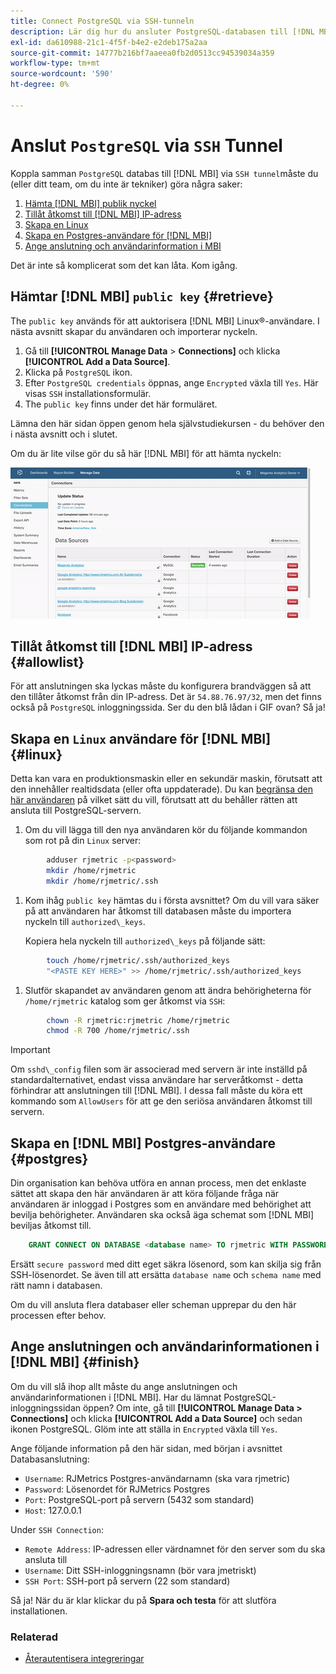 ```yaml
---
title: Connect PostgreSQL via SSH-tunneln
description: Lär dig hur du ansluter PostgreSQL-databasen till [!DNL MBI] via en SSH-tunnel.
exl-id: da610988-21c1-4f5f-b4e2-e2deb175a2aa
source-git-commit: 14777b216bf7aaeea0fb2d0513cc94539034a359
workflow-type: tm+mt
source-wordcount: '590'
ht-degree: 0%

---
```


# Anslut `PostgreSQL` via `SSH` Tunnel

Koppla samman `PostgreSQL` databas till [!DNL MBI] via `SSH tunnel`måste du (eller ditt team, om du inte är tekniker) göra några saker:

1. [Hämta [!DNL MBI] publik nyckel](#retrieve)
1. [Tillåt åtkomst till [!DNL MBI] IP-adress](#allowlist)
1. [Skapa en Linux](#linux)
1. [Skapa en Postgres-användare för [!DNL MBI] ](#postgres)
1. [Ange anslutning och användarinformation i MBI](#finish)

Det är inte så komplicerat som det kan låta. Kom igång.

## Hämtar [!DNL MBI] `public key` {#retrieve}

The `public key` används för att auktorisera [!DNL MBI] Linux®-användare. I nästa avsnitt skapar du användaren och importerar nyckeln.

1. Gå till **[!UICONTROL Manage Data** > **Connections]** och klicka **[!UICONTROL Add a Data Source]**.
1. Klicka på `PostgreSQL` ikon.
1. Efter `PostgreSQL credentials` öppnas, ange `Encrypted` växla till `Yes`. Här visas `SSH` installationsformulär.
1. The `public key` finns under det här formuläret.

Lämna den här sidan öppen genom hela självstudiekursen - du behöver den i nästa avsnitt och i slutet.

Om du är lite vilse gör du så här [!DNL MBI] för att hämta nyckeln:

![Hämta den offentliga nyckeln för RJMetrics](../../../assets/get-mbi-public-key.gif)

## Tillåt åtkomst till [!DNL MBI] IP-adress {#allowlist}

För att anslutningen ska lyckas måste du konfigurera brandväggen så att den tillåter åtkomst från din IP-adress. Det är `54.88.76.97/32`, men det finns också på `PostgreSQL` inloggningssida. Ser du den blå lådan i GIF ovan? Så ja!

## Skapa en `Linux` användare för [!DNL MBI] {#linux}

Detta kan vara en produktionsmaskin eller en sekundär maskin, förutsatt att den innehåller realtidsdata (eller ofta uppdaterade). Du kan [begränsa den här användaren](../../../administrator/account-management/restrict-db-access.md) på vilket sätt du vill, förutsatt att du behåller rätten att ansluta till PostgreSQL-servern.

1. Om du vill lägga till den nya användaren kör du följande kommandon som rot på din `Linux` server:

```bash
        adduser rjmetric -p<password>
        mkdir /home/rjmetric
        mkdir /home/rjmetric/.ssh
```

1. Kom ihåg `public key` hämtas du i första avsnittet? Om du vill vara säker på att användaren har åtkomst till databasen måste du importera nyckeln till `authorized\_keys`.

   Kopiera hela nyckeln till `authorized\_keys` på följande sätt:

```bash
        touch /home/rjmetric/.ssh/authorized_keys
        "<PASTE KEY HERE>" >> /home/rjmetric/.ssh/authorized_keys
```

1. Slutför skapandet av användaren genom att ändra behörigheterna för `/home/rjmetric` katalog som ger åtkomst via `SSH`:

```bash
        chown -R rjmetric:rjmetric /home/rjmetric
        chmod -R 700 /home/rjmetric/.ssh
```

>[!IMPORTANT]
>
>Om `sshd\_config` filen som är associerad med servern är inte inställd på standardalternativet, endast vissa användare har serveråtkomst - detta förhindrar att anslutningen till [!DNL MBI]. I dessa fall måste du köra ett kommando som `AllowUsers` för att ge den seriösa användaren åtkomst till servern.

## Skapa en [!DNL MBI] Postgres-användare {#postgres}

Din organisation kan behöva utföra en annan process, men det enklaste sättet att skapa den här användaren är att köra följande fråga när användaren är inloggad i Postgres som en användare med behörighet att bevilja behörigheter. Användaren ska också äga schemat som [!DNL MBI] beviljas åtkomst till.

```sql
    GRANT CONNECT ON DATABASE <database name> TO rjmetric WITH PASSWORD <secure password>;GRANT USAGE ON SCHEMA <schema name> TO rjmetric;GRANT SELECT ON ALL TABLES IN SCHEMA <schema name> TO rjmetric;ALTER DEFAULT PRIVILEGES IN SCHEMA <schema name> GRANT SELECT ON TABLES TO rjmetric;
```

Ersätt `secure password` med ditt eget säkra lösenord, som kan skilja sig från SSH-lösenordet. Se även till att ersätta `database name` och `schema name` med rätt namn i databasen.

Om du vill ansluta flera databaser eller scheman upprepar du den här processen efter behov.

## Ange anslutningen och användarinformationen i [!DNL MBI] {#finish}

Om du vill slå ihop allt måste du ange anslutningen och användarinformationen i [!DNL MBI]. Har du lämnat PostgreSQL-inloggningssidan öppen? Om inte, gå till **[!UICONTROL Manage Data > Connections]** och klicka **[!UICONTROL Add a Data Source]** och sedan ikonen PostgreSQL. Glöm inte att ställa in `Encrypted` växla till `Yes`.

Ange följande information på den här sidan, med början i avsnittet Databasanslutning:

* `Username`: RJMetrics Postgres-användarnamn (ska vara rjmetric)
* `Password`: Lösenordet för RJMetrics Postgres
* `Port`: PostgreSQL-port på servern (5432 som standard)
* `Host`: 127.0.0.1

Under `SSH Connection`:

* `Remote Address`: IP-adressen eller värdnamnet för den server som du ska ansluta till
* `Username`: Ditt SSH-inloggningsnamn (bör vara jmetriskt)
* `SSH Port`: SSH-port på servern (22 som standard)

Så ja! När du är klar klickar du på **Spara och testa** för att slutföra installationen.

### Relaterad

* [Återautentisera integreringar](https://experienceleague.adobe.com/docs/commerce-knowledge-base/kb/how-to/mbi-reauthenticating-integrations.html?lang=en)
